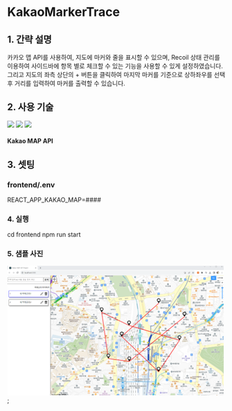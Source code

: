 # KakaoMarkerTrace

<h2>1. 간략 설명</h2>
카카오 맵 API를 사용하여, 지도에 마커와 줄을 표시할 수 있으며, Recoil 상태 관리를 이용하여 사이드바에 항목 별로 체크할 수 있는 기능을 사용할 수 있게 설정하였습니다.
그리고 지도의 좌측 상단의 + 버튼을 클릭하여 마지막 마커를 기준으로 상하좌우를 선택 후 거리를 입력하여 마커를 출력할 수 있습니다.

<h2>2. 사용 기술</h2>
<div>
<img src="https://img.shields.io/badge/-React-blue"/>
<img src="https://img.shields.io/badge/-Recoil-turquoise"/>
<img src="https://img.shields.io/badge/-TypeScript-blue"/>
<h4>Kakao MAP API</h4>
</div>

<h2>3. 셋팅</h2>
<h3>frontend/.env</h3>
REACT_APP_KAKAO_MAP=####   

<h3>4. 실행</h3>
cd frontend   
npm run start   

<h3>5. 샘플 사진</h3>
<div>
<img src='./sampleImage.png' style='width: 500px;'>;
</div>